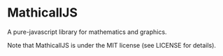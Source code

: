 # MathicallJS
A pure-javascript library for mathematics and graphics.

Note that MathicallJS is under the MIT license (see LICENSE for details).
